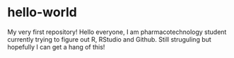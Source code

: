 # hello-world
My very first repository!
Hello everyone, I am pharmacotechnology student currently trying to figure out R, RStudio and Github. Still struguling but hopefully I can get a hang of this!
